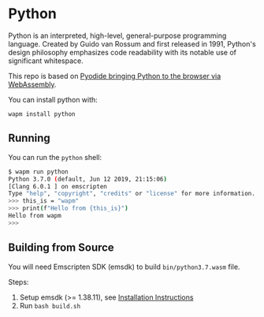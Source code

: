 # Python

Python is an interpreted, high-level, general-purpose programming language. Created by Guido van Rossum and first released in 1991, Python's design philosophy emphasizes code readability with its notable use of significant whitespace.

This repo is based on [Pyodide bringing Python to the browser via WebAssembly](https://github.com/iodide-project/pyodide).

You can install python with:

```shell
wapm install python
```

## Running

You can run the `python` shell:

```bash
$ wapm run python
Python 3.7.0 (default, Jun 12 2019, 21:15:06)
[Clang 6.0.1 ] on emscripten
Type "help", "copyright", "credits" or "license" for more information.
>>> this_is = "wapm"
>>> print(f"Hello from {this_is}")
Hello from wapm
>>>
```


## Building from Source

You will need Emscripten SDK (emsdk) to build `bin/python3.7.wasm` file.

Steps:

1. Setup emsdk (>= 1.38.11), see [Installation Instructions](https://github.com/juj/emsdk#installation-instructions)
2. Run `bash build.sh`
